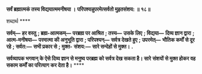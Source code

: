 **सर्वं ब्रह्मात्मकं तस्य विद्ययात्ममनीषया ।** **परिपश्यन्नुपरमेत्सर्वतो मुइतसंशय: ॥ १८॥** 

शब्दार्थ **** 

**सर्वम्—** **हर वस्तु** **; ब्रह्म-आत्मकम्—** **परब्रह्म पर आश्रित** **; तस्य—** **उसके लिए** **; विद्यया—** **दिव्य ज्ञान द्वारा** **; आत्म-मनीषया—** **परमात्मा की अनुभूति द्वारा** **; परिपश्यन्—** **सर्वत्र देखते हुए** **; उपरमेत्—** **भौतिक कर्मों से दूर रहे** **; सर्वत:—** **सभी प्रकार से** **; मुक्त-** **संशय:—** **सारे सन्देहों से मुक्त।** **.** 

**सर्वव्यापक भगवान् के ऐसे दिव्य ज्ञान से मनुष्य परब्रह्म को सर्वत्र देख सकता है। सारे** **संशयों से मुक्त होकर वह सकाम कर्मों का परित्याग कर देता है।** **** 